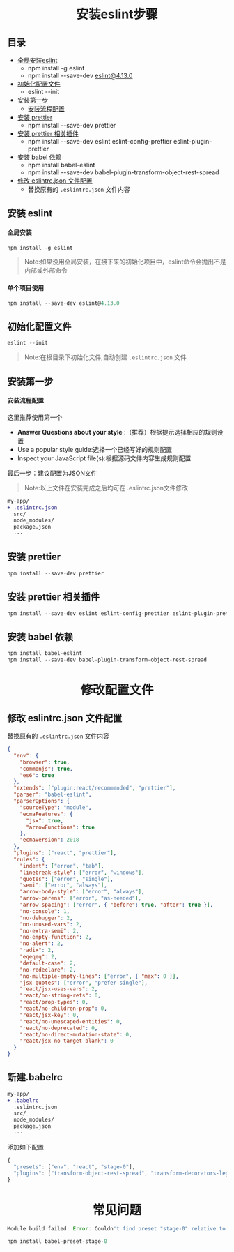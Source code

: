 <h1 align="center">安装eslint步骤</h1>

## 目录
- [全局安装eslint](#安装-eslint)
  - npm install -g eslint
  - npm install --save-dev eslint@4.13.0
- [初始化配置文件](#初始化配置文件)
  - eslint --init
- [安装第一步](#安装第一步)
  - [安装流程配置](#安装流程配置)
- [安装 prettier](#安装-prettier)
  - npm install --save-dev prettier
- [安装 prettier 相关插件](#安装-prettier-相关插件)
  - npm install --save-dev eslint eslint-config-prettier eslint-plugin-prettier
- [安装 babel 依赖](#安装-babel-依赖)
  - npm install babel-eslint
  - npm install --save-dev babel-plugin-transform-object-rest-spread
- [修改 eslintrc.json 文件配置](#修改-eslintrc.json-文件配置)
  - 替换原有的 `.eslintrc.json` 文件内容



## 安装 eslint

#### 全局安装

```js
npm install -g eslint
```
>Note:如果没用全局安装，在接下来的初始化项目中，eslint命令会抛出不是内部或外部命令

#### 单个项目使用

```js
npm install --save-dev eslint@4.13.0
```

## 初始化配置文件
```js
eslint --init
```
>Note:在根目录下初始化文件,自动创建 `.eslintrc.json` 文件

## 安装第一步
#### 安装流程配置
这里推荐使用第一个
- <strong>Answer Questions about your style</strong> :（推荐）根据提示选择相应的规则设置
- Use a popular style guide:选择一个已经写好的规则配置
- Inspect your JavaScript file(s):根据源码文件内容生成规则配置

最后一步：建议配置为JSON文件

>Note:以上文件在安装完成之后均可在 .eslintrc.json文件修改
```diff
my-app/
+ .eslintrc.json
  src/
  node_modules/
  package.json
  ···
```
## 安装 prettier
```js
npm install --save-dev prettier
```

## 安装 prettier 相关插件
```js
npm install --save-dev eslint eslint-config-prettier eslint-plugin-prettier
```
## 安装 babel 依赖
```js
npm install babel-eslint
npm install --save-dev babel-plugin-transform-object-rest-spread
```

<h1 align="center">修改配置文件</h1>

## 修改 eslintrc.json 文件配置
替换原有的 `.eslintrc.json` 文件内容
```json
{
  "env": {
    "browser": true,
    "commonjs": true,
    "es6": true
  },
  "extends": ["plugin:react/recommended", "prettier"],
  "parser": "babel-eslint",
  "parserOptions": {
    "sourceType": "module",
    "ecmaFeatures": {
      "jsx": true,
      "arrowFunctions": true
    },
    "ecmaVersion": 2018
  },
  "plugins": ["react", "prettier"],
  "rules": {
    "indent": ["error", "tab"],
    "linebreak-style": ["error", "windows"],
    "quotes": ["error", "single"],
    "semi": ["error", "always"],
    "arrow-body-style": ["error", "always"],
    "arrow-parens": ["error", "as-needed"],
    "arrow-spacing": ["error", { "before": true, "after": true }],
    "no-console": 1,
    "no-debugger": 2,
    "no-unused-vars": 2,
    "no-extra-semi": 2,
    "no-empty-function": 2,
    "no-alert": 2,
    "radix": 2,
    "eqeqeq": 2,
    "default-case": 2,
    "no-redeclare": 2,
    "no-multiple-empty-lines": ["error", { "max": 0 }],
    "jsx-quotes": ["error", "prefer-single"],
    "react/jsx-uses-vars": 2,
    "react/no-string-refs": 0,
    "react/prop-types": 0,
    "react/no-children-prop": 0,
    "react/jsx-key": 0,
    "react/no-unescaped-entities": 0,
    "react/no-deprecated": 0,
    "react/no-direct-mutation-state": 0,
    "react/jsx-no-target-blank": 0
  }
}

```
## 新建.babelrc

```diff
my-app/
+ .babelrc
  .eslintrc.json
  src/
  node_modules/
  package.json
  ···
```
添加如下配置
```js
{
  "presets": ["env", "react", "stage-0"],
  "plugins": ["transform-object-rest-spread", "transform-decorators-legacy"]
}
```
<h1 align="center">常见问题</h1>

```js
Module build failed: Error: Couldn't find preset "stage-0" relative to directory
```
```js
npm install babel-preset-stage-0
```


